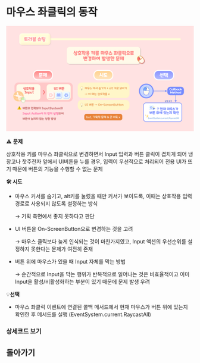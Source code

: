 # 마우스 좌클릭의 동작

![기술 고민 - 현지 (1).png](/Detail/14.MouseAndButtonConflict/마우스%20좌클릭의%20동작/14.MouseAndButtonConflict.png)

⚠️ **문제** 

상호작용 키를 마우스 좌클릭으로 변경하면서 Input 입력과 버튼 클릭이 겹치게 되어 냉장고나 찻주전자 앞에서 UI버튼을 누를 경우, 입력이 우선적으로 처리되어 전용 UI가 뜨기 때문에 버튼의 기능을 수행할 수 없는 문제

**🛠️ 시도**

- 마우스 커서를 숨기고, alt키를 눌렀을 때만 커서가 보이도록, 이때는 상호작용 입력 경로로 사용되지 않도록 설정하는 방식
    
    → 기획 측면에서 좋지 못하다고 판단
    
- UI 버튼을 On-ScreenButton으로 변경하는 것을 고려
    
     →  마우스 클릭보다 늦게 인식되는 것이 마찬가지였고, Input 액션의 우선순위를 설정하지 못한다는 문제가 여전히 존재
    
- 버튼 위에 마우스가 있을 때 Input 자체를 막는 방법
    
    → 순간적으로 Input을 막는 행위가 반복적으로 일어나는 것은 비효율적이고 이미 Input을 활성/비활성화하는 부분이 있기 때문에 문제 발생 우려
    

💡**선택**

- 마우스 좌클릭 이벤트에 연결된 콜백 메서드에서 현재 마우스가 버튼 위에 있는지 확인한 후 메서드를 실행 (EventSystem.current.RaycastAll)

### 상세코드 보기

## 돌아가기